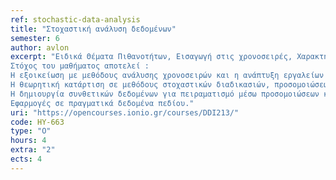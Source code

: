 ```yaml
---
ref: stochastic-data-analysis
title: "Στοχαστική ανάλυση δεδομένων"
semester: 6
author: avlon
excerpt: "Ειδικά Θέματα Πιθανοτήτων, Εισαγωγή στις χρονοσειρές, Χαρακτηριστικά χρονοσειρών, Στασιμότητα, Συσχέτιση, Στοχαστικός Θόρυβος, Είδη θορύβου, Τεχνικές απαλοιφής Θορύβου, Διαδικασίες μέσου όρου, Βασικές στοχαστικές διαδικασίες, Τυχαίος Περιπατητής, Διαδικασία Ornstein–Uhlenbeck, Εισαγωγή στις προσομοιώσεις στοχαστικών διαφορικών εξισώσεων, Μέθοδος Euler–Maruyama, Υπολογιστική Μοντελοποίηση, Fractal, Μορφοκλασματικές διαδικασίες, Μνήμη χρονοσειρών
Στόχος του μαθήματος αποτελεί :
Η εξοικείωση με μεθόδους ανάλυσης χρονοσειρών και η ανάπτυξη εργαλείων και λογισμικού για την ανάλυση και οπτικοποίηση τους.
Η θεωρητική κατάρτιση σε μεθόδους στοχαστικών διαδικασιών, προσομοιώσεων και μοντελοποίησης με σκοπό την ανάλυση δεδομένων.
Η δημιουργία συνθετικών δεδομένων για πειραματισμό μέσω προσομοιώσεων και ανάπτυξη δεξιοτήτων στην συγγραφή επιστημονικού κώδικα.
Εφαρμογές σε πραγματικά δεδομένα πεδίου."
uri: "https://opencourses.ionio.gr/courses/DDI213/"
code: HY-663
type: "Ο"
hours: 4
extra: "2"
ects: 4
---
```


